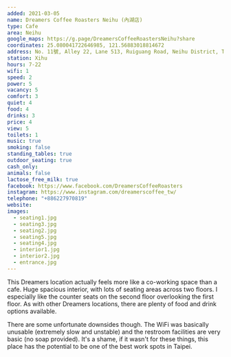 ```yaml
---
added: 2021-03-05
name: Dreamers Coffee Roasters Neihu (內湖店)
type: Cafe
area: Neihu
google_maps: https://g.page/DreamersCoffeeRoastersNeihu?share
coordinates: 25.080041722646985, 121.56883018814672
address: No. 11號, Alley 22, Lane 513, Ruiguang Road, Neihu District, Taipei City, 114
station: Xihu
hours: 7-22
wifi: 1
speed: 2
power: 5
vacancy: 5
comfort: 3
quiet: 4
food: 4
drinks: 3
price: 4
view: 5
toilets: 1
music: true
smoking: false
standing_tables: true
outdoor_seating: true
cash_only: 
animals: false
lactose_free_milk: true
facebook: https://www.facebook.com/DreamersCoffeeRoasters
instagram: https://www.instagram.com/dreamerscoffee_tw/
telephone: "+886227970819"
website: 
images:
  - seating1.jpg
  - seating3.jpg
  - seating2.jpg
  - seating5.jpg
  - seating4.jpg
  - interior1.jpg
  - interior2.jpg
  - entrance.jpg
---
```


This Dreamers location actually feels more like a co-working space than a cafe. Huge spacious interior, with lots of seating areas across two floors. I especially like the counter seats on the second floor overlooking the first floor. As with other Dreamers locations, there are plenty of food and drink options available.

There are some unfortunate downsides though. The WiFi was basically unusable (extremely slow and unstable) and the restroom facilities are very basic (no soap provided). It's a shame, if it wasn't for these things, this place has the potential to be one of the best work spots in Taipei.
